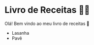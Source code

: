 # Livro de Receitas :man_cook: 

Olá! Bem vindo ao meu livro de receitas :call_me_hand:

- Lasanha
- Pavê